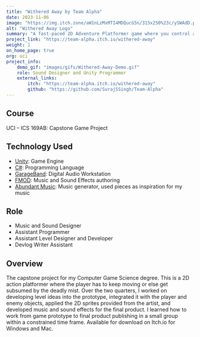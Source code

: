 ```yaml
---
title: "Withered Away by Team Alpha"
date: 2023-11-06
image: "https://img.itch.zone/aW1nLzMxMTI4MDQucG5n/315x250%23c/ySWAdD.png"
alt: "Withered Away Logo"
summary: "A fast-paced 2D Adventure Platformer game where you control a lone king cursed to run or be consumed by the mist."
project_link: "https://team-alpha.itch.io/withered-away"
weight: 1
on_home_page: true
org: uci
project_info: 
    demo_gif: "images/gifs/Withered-Away-Demo.gif"
    role: Sound Designer and Unity Programmer
    external_links:
        itch: "https://team-alpha.itch.io/withered-away"
        github: "https://github.com/SurajSSingh/Team-Alpha"
---
```


## Course

UCI – ICS 169AB: Capstone Game Project

## Technology Used

- [Unity](https://unity.com/): Game Engine
- [C#](https://learn.microsoft.com/en-us/dotnet/csharp/): Programming Language
- [GarageBand](https://www.apple.com/mac/garageband/): Digital Audio Workstation
- [FMOD](https://fmod.com/): Music and Sound Effects authoring
- [Abundant Music](https://pernyblom.github.io/abundant-music/index.html): Music
  generator, used pieces as inspiration for my music

## Role

- Music and Sound Designer
- Assistant Programmer
- Assistant Level Designer and Developer
- Devlog Writer Assistant

## Overview

The capstone project for my Computer Game Science degree. This is a 2D action
platformer where the player has to keep moving or else get subsumed by the
deadly mist. Over the two quarters, I worked on developing level ideas into the
prototype, integrated it with the player and enemy objects, applied the 2D
sprites provided from the artist, and developed music and sound effects for the
final product. I learned how to work from game prototype to final product
publishing in a small group within a constrained time frame. Available for
download on Itch.io for Windows and Mac.
